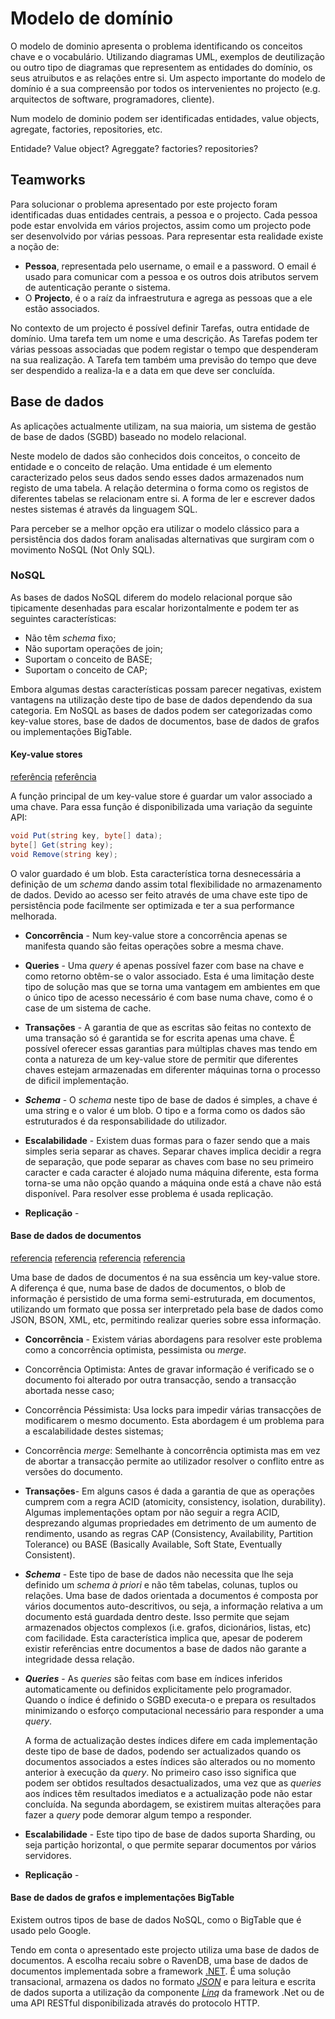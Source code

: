 # Modelo de domínio


O modelo de dominio apresenta o problema identificando os conceitos chave e o vocabulário. Utilizando diagramas UML, exemplos de deutilização ou outro tipo de diagramas que representem as entidades do domínio, os seus atruibutos e as relações entre si. 
Um aspecto importante do modelo de domínio é a sua compreensão por todos os intervenientes no projecto (e.g. arquitectos de software, programadores, cliente).

Num modelo de dominio podem ser identificadas entidades, value objects, agregate, factories, repositories, etc. 

Entidade?
Value object?
Agreggate?
factories?
repositories?

## Teamworks

Para solucionar o problema apresentado por este projecto foram identificadas duas entidades centrais, a pessoa e o projecto.
Cada pessoa pode estar envolvida em vários projectos, assim como um projecto pode ser desenvolvido por várias pessoas. Para representar esta realidade existe a noção de:

 * **Pessoa**, representada pelo username, o email e a password. O email é usado para comunicar com a pessoa e os outros dois atributos servem de autenticação perante o sistema.
 * O **Projecto**,  é o a raíz da infraestrutura e agrega as pessoas que a ele estão associados.

No contexto de um projecto é possível definir Tarefas, outra entidade de domínio. Uma tarefa tem um nome e uma descrição. As Tarefas podem ter várias pessoas associadas que podem registar o tempo que despenderam na sua realização. A Tarefa tem também uma previsão do tempo que deve ser despendido a realiza-la e a data em que deve ser concluída.

## Base de dados

As aplicações actualmente utilizam, na sua maioria, um sistema de gestão de base de dados (SGBD) baseado no modelo relacional.

Neste modelo de dados são conhecidos dois conceitos, o conceito de entidade e o conceito de relação. Uma entidade é um elemento caracterizado pelos seus dados sendo esses dados armazenados num registo de uma tabela. A relação determina o forma como os registos de diferentes tabelas se relacionam entre si. A forma de ler e escrever dados nestes sistemas é através da linguagem SQL.

Para perceber se a melhor opção era utilizar o modelo clássico para a persistência dos dados foram analisadas alternativas 
que surgiram com o movimento NoSQL (Not Only SQL).

### NoSQL

As bases de dados NoSQL diferem do modelo relacional porque são tipicamente desenhadas para escalar horizontalmente e podem ter as seguintes características:

 * Não têm _schema_ fixo;
 * Não suportam operações de join;
 * Suportam o conceito de BASE;
 * Suportam o conceito de CAP;  

Embora algumas destas características possam parecer negativas, existem vantagens na utilização deste tipo de base de dados dependendo da sua categoria. Em NoSQL as bases de dados podem ser categorizadas como key-value stores, base de dados de documentos, base de dados de grafos ou implementações BigTable.

#### Key-value stores 
[referência](http://ayende.com/blog/4449/that-no-sql-thing-key-value-stores)
[referência](http://s3.amazonaws.com/AllThingsDistributed/sosp/amazon-dynamo-sosp2007.pdf)

A função principal de um key-value store é guardar um valor associado a uma chave. Para essa função é disponibilizada uma variação da seguinte API:

```csharp
void Put(string key, byte[] data);
byte[] Get(string key);
void Remove(string key);
```

O valor guardado é um blob. Esta característica torna desnecessária a definição de um _schema_ dando assim total flexibilidade no armazenamento de dados. Devido ao acesso ser feito através de uma chave este tipo de persistência pode facilmente ser optimizada e ter a sua performance melhorada.

 * **Concorrência** - Num key-value store a concorrência apenas se manifesta quando são feitas operações sobre a mesma chave.

 * **Queries** - Uma _query_ é apenas possível fazer com base na chave e como retorno obtêm-se o valor associado. Esta é uma limitação deste tipo de solução mas que se torna uma vantagem em ambientes em que o único tipo de acesso necessário é com base numa chave, como é o case de um sistema de cache.

 * **Transações** - A garantia de que as escritas são feitas no contexto de uma transação só é garantida se for escrita apenas uma chave. É possível oferecer essas garantias para múltiplas chaves mas tendo em conta a natureza de um key-value store de permitir que diferentes chaves estejam armazenadas em diferenter máquinas torna o processo de dificil implementação.

 * **_Schema_** - O _schema_ neste tipo de base de dados é simples, a chave é uma string e o valor é um blob. O tipo e a forma como os dados são estruturados é da responsabilidade do utilizador.

 * **Escalabilidade** - Existem duas formas para o fazer sendo que a mais simples seria separar as chaves. Separar chaves implica decidir a regra de separação, que pode separar as chaves com base no seu primeiro caracter e cada caracter é alojado numa máquina diferente, esta forma torna-se uma não opção quando a máquina onde está a chave não está disponível. Para resolver esse problema é usada replicação.

 * **Replicação** - 

#### Base de dados de documentos
[referencia](http://ayende.com/blog/4459/that-no-sql-thing-document-databases)
[referencia](http://www.ibm.com/developerworks/opensource/library/os-couchdb/index.html#N10062)
[referencia](http://weblogs.asp.net/britchie/archive/2010/08/12/document-databases.aspx)
[referencia](http://highscalability.com/drop-acid-and-think-about-data)

Uma base de dados de documentos é na sua essência um key-value store. A diferença é que, numa base de dados de documentos, o blob de informação é persistido de uma forma semi-estruturada, em documentos, utilizando um formato que possa ser interpretado pela base de dados como JSON, BSON, XML, etc, permitindo realizar queries sobre essa informação.

 * **Concorrência** - Existem várias abordagens para resolver este problema como a concorrência optimista, pessimista ou _merge_. 
  * Concorrência Optimista: Antes de gravar informação é verificado se o documento foi alterado por outra transacção, sendo a transacção abortada nesse caso;
  * Concorrência Péssimista: Usa locks para impedir várias transacções de modificarem o mesmo documento. Esta abordagem é um problema para a escalabilidade destes sistemas;
  * Concorrência _merge_: Semelhante à concorrência optimista mas em vez de abortar a transacção permite ao utilizador resolver o conflito entre as versões do documento.

 * **Transações**- Em alguns casos é dada a garantia de que as operações cumprem com a regra ACID (atomicity, consistency, isolation, durability). Algumas implementações optam por não seguir a regra ACID, desprezando algumas propriedades em detrimento de um aumento de rendimento, usando as regras CAP (Consistency, Availability, Partition Tolerance) ou BASE (Basically Available, Soft State, Eventually Consistent).

 * **_Schema_** - Este tipo de base de dados não necessita que lhe seja definido um _schema à priori_ e não têm tabelas, colunas, tuplos ou relações. Uma base de dados orientada a documentos é composta por vários documentos auto-descritivos, ou seja, a informação relativa a um documento está guardada dentro deste. Isso permite que sejam armazenados objectos complexos (i.e. grafos, dicionários, listas, etc) com facilidade. Esta característica implica que, apesar de poderem existir referências entre documentos a base de dados não garante a integridade dessa relação.

 * **_Queries_** - As _queries_ são feitas com base em índices inferidos automaticamente ou definidos explicitamente pelo programador. Quando o índice é definido o SGBD executa-o e prepara os resultados minimizando o esforço computacional necessário para responder a uma _query_. 

    A forma de actualização destes índices difere em cada implementação deste tipo de base de dados, podendo ser actualizados quando os documentos associados a estes índices são alterados ou no momento anterior à execução da _query_. No primeiro caso isso significa que podem ser obtidos resultados desactualizados, uma vez que as _queries_ aos índices têm resultados imediatos e a actualização pode não estar concluída. Na segunda abordagem, se existirem muitas alterações para fazer a _query_ pode demorar algum tempo a responder.

 * **Escalabilidade** - Este tipo tipo de base de dados suporta Sharding, ou seja partição horizontal, o que permite separar documentos por vários servidores.

 * **Replicação** - 

#### Base de dados de grafos e implementações BigTable

Existem outros tipos de base de dados NoSQL, como o BigTable que é usado pelo Google. 

Tendo em conta o apresentado este projecto utiliza uma base de dados de documentos. A escolha recaiu sobre o RavenDB, uma base de dados de documentos implementada sobre a framework [.NET](http://www.microsoft.com/net). É uma solução transacional, armazena os dados no formato [_JSON_](http://www.json.org/) e para leitura e escrita de dados suporta a utilização da componente [_Linq_](http://msdn.microsoft.com/en-us/library/bb308959.aspx) da framework .Net ou de uma API RESTful disponibilizada através do protocolo HTTP. 
